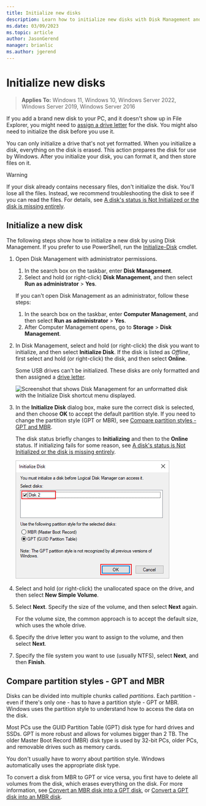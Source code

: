 ```yaml
---
title: Initialize new disks
description: Learn how to initialize new disks with Disk Management and get them ready to use. Also access links for troubleshooting.
ms.date: 03/09/2023
ms.topic: article
author: JasonGerend
manager: brianlic
ms.author: jgerend
---
```


# Initialize new disks

> **Applies To:** Windows 11, Windows 10, Windows Server 2022, Windows Server 2019, Windows Server 2016

If you add a brand new disk to your PC, and it doesn't show up in File Explorer, you might need to [assign a drive letter](change-a-drive-letter.md) for the disk. You might also need to initialize the disk before you use it.

You can only initialize a drive that's not yet formatted. When you initialize a disk, everything on the disk is erased. This action prepares the disk for use by Windows. After you initialize your disk, you can format it, and then store files on it.

> [!WARNING]
> If your disk already contains necessary files, don't initialize the disk. You'll lose all the files. Instead, we recommend troubleshooting the disk to see if you can read the files. For details, see [A disk's status is Not Initialized or the disk is missing entirely](troubleshooting-disk-management.md#disks-that-are-missing-or-not-initialized-plus-general-troubleshooting-steps).

## Initialize a new disk

The following steps show how to initialize a new disk by using Disk Management. If you prefer to use PowerShell, run the [Initialize-Disk](/powershell/module/storage/initialize-disk) cmdlet.

1. Open Disk Management with administrator permissions.

   1. In the search box on the taskbar, enter **Disk Management**.
   1. Select and hold (or right-click) **Disk Management**, and then select **Run as administrator** > **Yes**.
   
   If you can't open Disk Management as an administrator, follow these steps:
   
   1. In the search box on the taskbar, enter **Computer Management**, and then select **Run as administrator** > **Yes**.
   1. After Computer Management opens, go to **Storage** > **Disk Management**.

1. In Disk Management, select and hold (or right-click) the disk you want to initialize, and then select **Initialize Disk**. If the disk is listed as *Offline*, first select and hold (or right-click) the disk, and then select **Online**.

   Some USB drives can't be initialized. These disks are only formatted and then assigned a [drive letter](change-a-drive-letter.md).

   ![Screenshot that shows Disk Management for an unformatted disk with the Initialize Disk shortcut menu displayed.](media/uninitialized-disk.PNG)

1. In the **Initialize Disk** dialog box, make sure the correct disk is selected, and then choose **OK** to accept the default partition style. If you need to change the partition style (GPT or MBR), see [Compare partition styles - GPT and MBR](#compare-partition-styles---gpt-and-mbr).

   The disk status briefly changes to **Initializing** and then to the **Online** status. If initializing fails for some reason, see [A disk's status is Not Initialized or the disk is missing entirely](troubleshooting-disk-management.md#disks-that-are-missing-or-not-initialized-plus-general-troubleshooting-steps).

   ![Screenshot that shows the Initialize Disk dialog box with the GPT partition style selected.](media/initialize-disk.PNG)

1. Select and hold (or right-click) the unallocated space on the drive, and then select **New Simple Volume**. 

1. Select **Next**. Specify the size of the volume, and then select **Next** again.

   For the volume size, the common approach is to accept the default size, which uses the whole drive.

1. Specify the drive letter you want to assign to the volume, and then select **Next**.

1. Specify the file system you want to use (usually NTFS), select **Next**, and then **Finish**.

## Compare partition styles - GPT and MBR

Disks can be divided into multiple chunks called _partitions_. Each partition - even if there's only one - has to have a partition style - GPT or MBR. Windows uses the partition style to understand how to access the data on the disk. 

Most PCs use the GUID Partition Table (GPT) disk type for hard drives and SSDs. GPT is more robust and allows for volumes bigger than 2 TB. The older Master Boot Record (MBR) disk type is used by 32-bit PCs, older PCs, and removable drives such as memory cards.

You don't usually have to worry about partition style. Windows automatically uses the appropriate disk type.

To convert a disk from MBR to GPT or vice versa, you first have to delete all volumes from the disk, which erases everything on the disk. For more information, see [Convert an MBR disk into a GPT disk](change-an-mbr-disk-into-a-gpt-disk.md), or [Convert a GPT disk into an MBR disk](change-a-gpt-disk-into-an-mbr-disk.md).